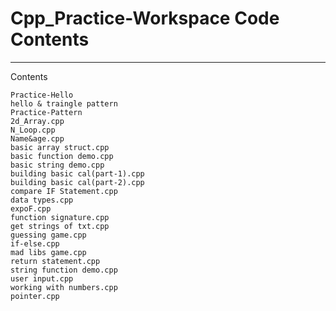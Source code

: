 # Cpp_Practice-Workspace Code Contents
----------------------------------------------------
Contents
~~~~~~~~~~~~~~~~~~~~~~~~~~~~~~~~~~~~~~~~~~~~~~~~~~~~
Practice-Hello
hello & traingle pattern
Practice-Pattern
2d_Array.cpp
N_Loop.cpp
Name&age.cpp
basic array struct.cpp
basic function demo.cpp
basic string demo.cpp
building basic cal(part-1).cpp
building basic cal(part-2).cpp
compare IF Statement.cpp
data types.cpp
expoF.cpp
function signature.cpp
get strings of txt.cpp
guessing game.cpp
if-else.cpp
mad libs game.cpp
return statement.cpp
string function demo.cpp
user input.cpp
working with numbers.cpp
pointer.cpp
